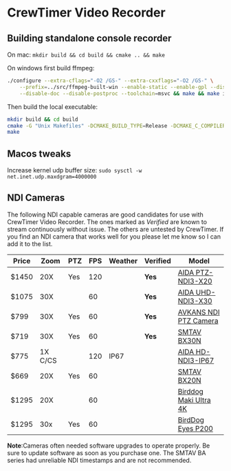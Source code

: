 # CrewTimer Video Recorder

## Building standalone console recorder

On mac: ```mkdir build && cd build && cmake .. && make```

On windows first build ffmpeg:

```bash
./configure --extra-cflags="-O2 /GS-" --extra-cxxflags="-O2 /GS-" \
    --prefix=../src/ffmpeg-built-win --enable-static --enable-gpl --disable-network \
    --disable-doc --disable-postproc --toolchain=msvc && make && make install
```

Then build the local executable:

```bash
mkdir build && cd build
cmake -G "Unix Makefiles" -DCMAKE_BUILD_TYPE=Release -DCMAKE_C_COMPILER=cl -DCMAKE_CXX_COMPILER=cl ..
make
```

## Macos tweaks

Increase kernel udp buffer size: ```sudo sysctl -w net.inet.udp.maxdgram=4000000```

## NDI Cameras

The following NDI capable cameras are good candidates for use with CrewTimer Video Recorder.  The ones marked as *Verified* are known to stream continuously without issue.  The others are untested by CrewTimer.  If you find an NDI camera that works well for you please let me know so I can add it to the list.

| Price | Zoom    | PTZ | FPS | Weather | Verified | Model                                                                                                                         |
| ----- | ------- | --- | --- | ------- | -------- | ----------------------------------------------------------------------------------------------------------------------------- |
| $1450 | 20X     | Yes | 120 |         | **Yes**  | [AIDA PTZ-NDI3-X20](https://usbroadcast.co/product/aida-imaging-ptz-ndi3-x20b-full-hd-ndihx2-ptz-camera-20x-zoom-black/)      |
| $1075 | 30X     |     | 60  |         | **Yes**  | [AIDA UHD-NDI3-X30](https://usbroadcast.co/product/aida-imaging-uhd-ndihx3-ip-srt-hdmi-poe-30x-zoom-pov-camera/)              |
| $799  | 30X     | Yes | 60  |         | **Yes**  | [AVKANS NDI PTZ Camera](https://a.co/d/1FIcJW9)                                                                               |
| $719  | 30X     | Yes | 60  |         | **Yes**  | [SMTAV BX30N](https://www.smtav.com/collections/ndi/products/smtav-ai-tracking-ndi-ptz-camera-30x-optics-zoom)                |
| $775  | 1X C/CS |     | 120 | IP67    |          | [AIDA HD-NDI3-IP67](https://usbroadcast.co/product/aida-imaging-ndihx3-ip67-weatherproof-pov-camera/)                         |
| $669  | 20X     | Yes | 60  |         |          | [SMTAV BX20N](https://www.smtav.com/collections/ndi/products/smtav-20x-optics-zoom-ai-tracking-ndi-ptz-camera-bx20n-w)        |
| $1295 | 20X     |     | 60  |         |          | [Birddog Maki Ultra 4K](https://www.bhphotovideo.com/c/product/1820220-REG/birddog_bdpmku20xw_birddog_maki_ultra_white.html/) |
| $1295 | 30x     | Yes | 60  |         |          | [BirdDog Eyes P200](https://www.bhphotovideo.com/c/product/1434646-REG/birddog_bdp200b_eyes_p200_1080p_full.html)             |

 **Note**:Cameras often needed software upgrades to operate properly.  Be sure to update software as soon as you purchase one.  The SMTAV BA series had unreliable NDI timestamps and are not recommended.
